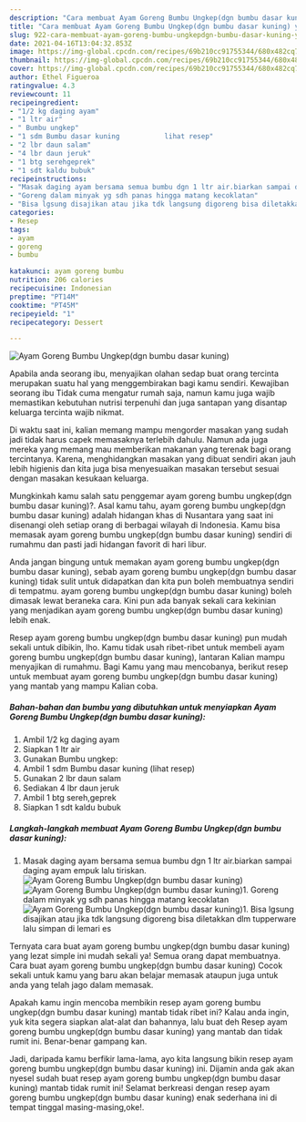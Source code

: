 ```yaml
---
description: "Cara membuat Ayam Goreng Bumbu Ungkep(dgn bumbu dasar kuning) yang enak dan Mudah Dibuat"
title: "Cara membuat Ayam Goreng Bumbu Ungkep(dgn bumbu dasar kuning) yang enak dan Mudah Dibuat"
slug: 922-cara-membuat-ayam-goreng-bumbu-ungkepdgn-bumbu-dasar-kuning-yang-enak-dan-mudah-dibuat
date: 2021-04-16T13:04:32.853Z
image: https://img-global.cpcdn.com/recipes/69b210cc91755344/680x482cq70/ayam-goreng-bumbu-ungkepdgn-bumbu-dasar-kuning-foto-resep-utama.jpg
thumbnail: https://img-global.cpcdn.com/recipes/69b210cc91755344/680x482cq70/ayam-goreng-bumbu-ungkepdgn-bumbu-dasar-kuning-foto-resep-utama.jpg
cover: https://img-global.cpcdn.com/recipes/69b210cc91755344/680x482cq70/ayam-goreng-bumbu-ungkepdgn-bumbu-dasar-kuning-foto-resep-utama.jpg
author: Ethel Figueroa
ratingvalue: 4.3
reviewcount: 11
recipeingredient:
- "1/2 kg daging ayam"
- "1 ltr air"
- " Bumbu ungkep"
- "1 sdm Bumbu dasar kuning           lihat resep"
- "2 lbr daun salam"
- "4 lbr daun jeruk"
- "1 btg serehgeprek"
- "1 sdt kaldu bubuk"
recipeinstructions:
- "Masak daging ayam bersama semua bumbu dgn 1 ltr air.biarkan sampai daging ayam empuk lalu tiriskan."
- "Goreng dalam minyak yg sdh panas hingga matang kecoklatan"
- "Bisa lgsung disajikan atau jika tdk langsung digoreng bisa diletakkan dlm tupperware lalu simpan di lemari es"
categories:
- Resep
tags:
- ayam
- goreng
- bumbu

katakunci: ayam goreng bumbu 
nutrition: 206 calories
recipecuisine: Indonesian
preptime: "PT14M"
cooktime: "PT45M"
recipeyield: "1"
recipecategory: Dessert

---
```



![Ayam Goreng Bumbu Ungkep(dgn bumbu dasar kuning)](https://img-global.cpcdn.com/recipes/69b210cc91755344/680x482cq70/ayam-goreng-bumbu-ungkepdgn-bumbu-dasar-kuning-foto-resep-utama.jpg)

Apabila anda seorang ibu, menyajikan olahan sedap buat orang tercinta merupakan suatu hal yang menggembirakan bagi kamu sendiri. Kewajiban seorang ibu Tidak cuma mengatur rumah saja, namun kamu juga wajib memastikan kebutuhan nutrisi terpenuhi dan juga santapan yang disantap keluarga tercinta wajib nikmat.

Di waktu  saat ini, kalian memang mampu mengorder masakan yang sudah jadi tidak harus capek memasaknya terlebih dahulu. Namun ada juga mereka yang memang mau memberikan makanan yang terenak bagi orang tercintanya. Karena, menghidangkan masakan yang dibuat sendiri akan jauh lebih higienis dan kita juga bisa menyesuaikan masakan tersebut sesuai dengan masakan kesukaan keluarga. 



Mungkinkah kamu salah satu penggemar ayam goreng bumbu ungkep(dgn bumbu dasar kuning)?. Asal kamu tahu, ayam goreng bumbu ungkep(dgn bumbu dasar kuning) adalah hidangan khas di Nusantara yang saat ini disenangi oleh setiap orang di berbagai wilayah di Indonesia. Kamu bisa memasak ayam goreng bumbu ungkep(dgn bumbu dasar kuning) sendiri di rumahmu dan pasti jadi hidangan favorit di hari libur.

Anda jangan bingung untuk memakan ayam goreng bumbu ungkep(dgn bumbu dasar kuning), sebab ayam goreng bumbu ungkep(dgn bumbu dasar kuning) tidak sulit untuk didapatkan dan kita pun boleh membuatnya sendiri di tempatmu. ayam goreng bumbu ungkep(dgn bumbu dasar kuning) boleh dimasak lewat beraneka cara. Kini pun ada banyak sekali cara kekinian yang menjadikan ayam goreng bumbu ungkep(dgn bumbu dasar kuning) lebih enak.

Resep ayam goreng bumbu ungkep(dgn bumbu dasar kuning) pun mudah sekali untuk dibikin, lho. Kamu tidak usah ribet-ribet untuk membeli ayam goreng bumbu ungkep(dgn bumbu dasar kuning), lantaran Kalian mampu menyajikan di rumahmu. Bagi Kamu yang mau mencobanya, berikut resep untuk membuat ayam goreng bumbu ungkep(dgn bumbu dasar kuning) yang mantab yang mampu Kalian coba.

<!--inarticleads1-->

##### Bahan-bahan dan bumbu yang dibutuhkan untuk menyiapkan Ayam Goreng Bumbu Ungkep(dgn bumbu dasar kuning):

1. Ambil 1/2 kg daging ayam
1. Siapkan 1 ltr air
1. Gunakan  Bumbu ungkep:
1. Ambil 1 sdm Bumbu dasar kuning           (lihat resep)
1. Gunakan 2 lbr daun salam
1. Sediakan 4 lbr daun jeruk
1. Ambil 1 btg sereh,geprek
1. Siapkan 1 sdt kaldu bubuk




<!--inarticleads2-->

##### Langkah-langkah membuat Ayam Goreng Bumbu Ungkep(dgn bumbu dasar kuning):

1. Masak daging ayam bersama semua bumbu dgn 1 ltr air.biarkan sampai daging ayam empuk lalu tiriskan.
<img src="https://img-global.cpcdn.com/steps/f8aa4ca974b3347e/160x128cq70/ayam-goreng-bumbu-ungkepdgn-bumbu-dasar-kuning-langkah-memasak-1-foto.jpg" alt="Ayam Goreng Bumbu Ungkep(dgn bumbu dasar kuning)"><img src="https://img-global.cpcdn.com/steps/46505d581bf3731a/160x128cq70/ayam-goreng-bumbu-ungkepdgn-bumbu-dasar-kuning-langkah-memasak-1-foto.jpg" alt="Ayam Goreng Bumbu Ungkep(dgn bumbu dasar kuning)">1. Goreng dalam minyak yg sdh panas hingga matang kecoklatan
<img src="https://img-global.cpcdn.com/steps/85fa1902e2ed2cdd/160x128cq70/ayam-goreng-bumbu-ungkepdgn-bumbu-dasar-kuning-langkah-memasak-2-foto.jpg" alt="Ayam Goreng Bumbu Ungkep(dgn bumbu dasar kuning)">1. Bisa lgsung disajikan atau jika tdk langsung digoreng bisa diletakkan dlm tupperware lalu simpan di lemari es




Ternyata cara buat ayam goreng bumbu ungkep(dgn bumbu dasar kuning) yang lezat simple ini mudah sekali ya! Semua orang dapat membuatnya. Cara buat ayam goreng bumbu ungkep(dgn bumbu dasar kuning) Cocok sekali untuk kamu yang baru akan belajar memasak ataupun juga untuk anda yang telah jago dalam memasak.

Apakah kamu ingin mencoba membikin resep ayam goreng bumbu ungkep(dgn bumbu dasar kuning) mantab tidak ribet ini? Kalau anda ingin, yuk kita segera siapkan alat-alat dan bahannya, lalu buat deh Resep ayam goreng bumbu ungkep(dgn bumbu dasar kuning) yang mantab dan tidak rumit ini. Benar-benar gampang kan. 

Jadi, daripada kamu berfikir lama-lama, ayo kita langsung bikin resep ayam goreng bumbu ungkep(dgn bumbu dasar kuning) ini. Dijamin anda gak akan nyesel sudah buat resep ayam goreng bumbu ungkep(dgn bumbu dasar kuning) mantab tidak rumit ini! Selamat berkreasi dengan resep ayam goreng bumbu ungkep(dgn bumbu dasar kuning) enak sederhana ini di tempat tinggal masing-masing,oke!.

